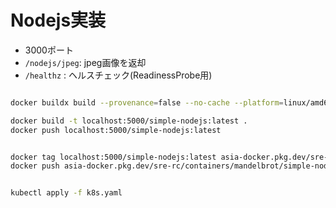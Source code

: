 Nodejs実装
=====================

* 3000ポート
* `/nodejs/jpeg`: jpeg画像を返却
* `/healthz` : ヘルスチェック(ReadinessProbe用)

```sh

docker buildx build --provenance=false --no-cache --platform=linux/amd64 -t localhost:5000/simple-nodejs:latest .

docker build -t localhost:5000/simple-nodejs:latest .
docker push localhost:5000/simple-nodejs:latest


docker tag localhost:5000/simple-nodejs:latest asia-docker.pkg.dev/sre-rc/containers/mandelbrot/simple-nodejs:latest
docker push asia-docker.pkg.dev/sre-rc/containers/mandelbrot/simple-nodejs:latest


kubectl apply -f k8s.yaml
```